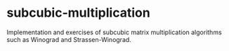 # subcubic-multiplication
Implementation and exercises of subcubic matrix multiplication algorithms such as Winograd and Strassen-Winograd.
